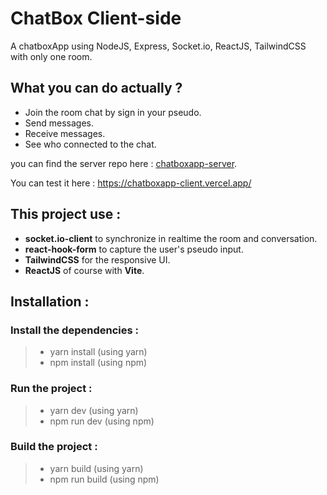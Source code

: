 # ChatBox Client-side
A chatboxApp using NodeJS, Express, Socket.io, ReactJS, TailwindCSS with only one room.

## What you can do actually ? 
* Join the room chat by sign in your pseudo.
* Send messages.
* Receive messages.
* See who connected to the chat.

you can find the server repo here : [chatboxapp-server](https://github.com/SuperCoolNinja/chatboxapp-server).


You can test it here : https://chatboxapp-client.vercel.app/


## This project use : 
* **socket.io-client** to synchronize in realtime the room and conversation.
* **react-hook-form** to capture the user's pseudo input.
* **TailwindCSS** for the responsive UI.
* **ReactJS** of course with **Vite**.


## Installation : 
### Install the dependencies : 
> * yarn install (using yarn) 
> * npm install  (using npm)

###  Run the project : 
> * yarn dev (using yarn)
> * npm run dev (using npm)


### Build the project :
> * yarn build (using yarn)
> * npm run build (using npm)
>
